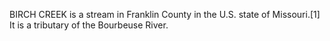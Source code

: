 BIRCH CREEK is a stream in Franklin County in the U.S. state of Missouri.[1] It is a tributary of the Bourbeuse River.
